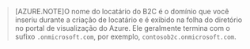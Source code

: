 > [AZURE.NOTE]O nome do locatário do B2C é o domínio que você inseriu durante a criação de locatário e é exibido na folha do diretório no portal de visualização do Azure. Ele geralmente termina com o sufixo `.onmicrosoft.com`, por exemplo, `contosob2c.onmicrosoft.com`.

<!---HONumber=Oct15_HO3-->